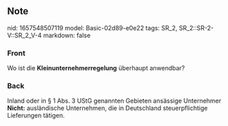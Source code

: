 ## Note
nid: 1657548507119
model: Basic-02d89-e0e22
tags: SR_2, SR_2::SR-2-V::SR_2_V-4
markdown: false

### Front
Wo ist die <b>Kleinunternehmerregelung</b> überhaupt anwendbar?

### Back
Inland oder in § 1 Abs. 3 UStG genannten Gebieten ansässige
Unternehmer <b>Nicht:</b> ausländische Unternehmen, die in
Deutschland steuerpflichtige Lieferungen tätigen.

